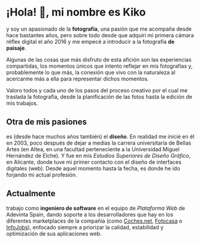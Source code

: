 # ¡Hola! 👋, mi nombre es Kiko

y soy un apasionado de la **fotografía**, una pasión que me acompaña desde hace bastantes años, pero sobre todo desde que adquirí mi primera cámara réflex digital el año 2016 y me empecé a introducir a la fotografía **de paisaje**.

Algunas de las cosas que más disfruto de esta afición son las experiencias compartidas, los momentos únicos que intento reflejar en mis fotografías y, probablemente lo que más, la conexión que vivo con la naturaleza al acercarme más a ella para representar dichos momentos.

Valoro todos y cada uno de los pasos del proceso creativo por el cual me traslada la fotografía, desde la planificación de las fotos hasta la edición de mis trabajos.

## Otra de mis pasiones

es (desde hace muchos años también) el **diseño**. En realidad me inicié en él en 2003, poco después de dejar a medias la carrera universitaria de Bellas Artes (en Altea, en una facultad perteneciente a la Universidad Miguel Hernández de Elche). Y fue en mis _Estudios Superiores de Diseño Gráfico_, en Alicante, donde tuve mi primer contacto con el diseño de interfaces digitales (web). Desde aquel momento hasta la fecha, es donde he ido forjando mi actual profesión.

## Actualmente

trabajo como **ingeniero de software** en el equipo de _Plataforma Web_ de Adevinta Spain, dando soporte a los desarrolladores que hay en los diferentes marketplaces de la compañía (como [Coches.net](https://www.coches.net/), [Fotocasa](https://www.fotocasa.es/es/) o [InfoJobs](https://www.infojobs.net/)), enfocado siempre a priorizar la calidad, estabilidad y optimización de sus aplicaciones web.
